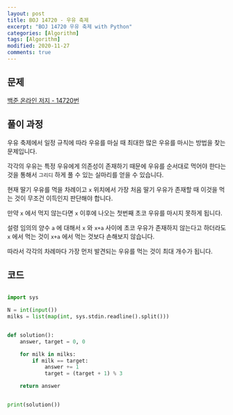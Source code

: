 ```yaml
---
layout: post
title: BOJ 14720 - 우유 축제
excerpt: "BOJ 14720 우유 축제 with Python"
categories: [Algorithm]
tags: [Algorithm]
modified: 2020-11-27
comments: true
---
```


## 문제

[백준 온라인 저지 - 14720번](https://www.acmicpc.net/problem/14720)

## 풀이 과정

우유 축제에서 일정 규칙에 따라 우유를 마실 때 최대한 많은 우유를 마시는 방법을 찾는 문제입니다.

각각의 우유는 특정 우유에게 의존성이 존재하기 때문에 우유를 순서대로 먹어야 한다는 것을 통해서 `그리디` 하게 풀 수 있는 실마리를 얻을 수 있습니다.

현재 딸기 우유를 먹을 차례이고 `x` 위치에서 가장 처음 딸기 우유가 존재할 때 이것을 먹는 것이 무조건 이득인지 판단해야 합니다.

만약 `x` 에서 먹지 않는다면 `x` 이후에 나오는 첫번째 초코 우유를 마시지 못하게 됩니다.

설령 임의의 양수 `a` 에 대해서 `x` 와 `x+a` 사이에 초코 우유가 존재하지 않는다고 하더라도 `x` 에서 먹는 것이 `x+a` 에서 먹는 것보다 손해보지 않습니다.

따라서 각각의 차례마다 가장 먼저 발견되는 우유를 먹는 것이 최대 개수가 됩니다.

## 코드

```python

import sys

N = int(input())
milks = list(map(int, sys.stdin.readline().split()))


def solution():
    answer, target = 0, 0

    for milk in milks:
        if milk == target:
            answer += 1
            target = (target + 1) % 3

    return answer


print(solution())

```
